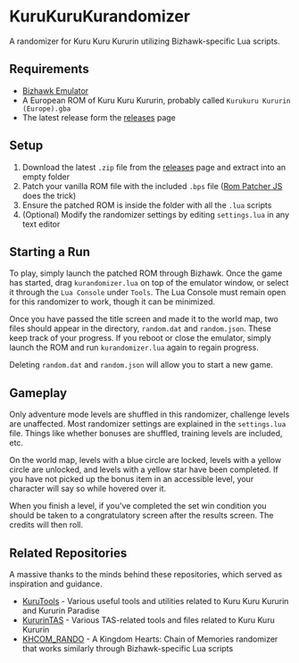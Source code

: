 # KuruKuruKurandomizer
A randomizer for Kuru Kuru Kururin utilizing Bizhawk-specific Lua scripts.

## Requirements
- [Bizhawk Emulator](https://tasvideos.org/Bizhawk)
- A European ROM of Kuru Kuru Kururin, probably called `Kurukuru Kururin (Europe).gba`
- The latest release form the [releases](https://github.com/GirambQuamb/KuruKuruKurandomizer/releases) page

## Setup
1. Download the latest `.zip` file from the [releases](https://github.com/GirambQuamb/KuruKuruKurandomizer/releases) page and extract into an empty folder
2. Patch your vanilla ROM file with the included `.bps` file ([Rom Patcher JS](https://www.romhacking.net/patch/) does the trick)
3. Ensure the patched ROM is inside the folder with all the `.lua` scripts
4. (Optional) Modify the randomizer settings by editing `settings.lua` in any text editor

## Starting a Run
To play, simply launch the patched ROM through Bizhawk. Once the game has started, drag `kurandomizer.lua` on top of the emulator window, or select it through the `Lua Console` under `Tools`. The Lua Console must remain open for this randomizer to work, though it can be minimized.

Once you have passed the title screen and made it to the world map, two files should appear in the directory, `random.dat` and `random.json`. These keep track of your progress. If you reboot or close the emulator, simply launch the ROM and run `kurandomizer.lua` again to regain progress. 

Deleting `random.dat` and `random.json` will allow you to start a new game.

## Gameplay
Only adventure mode levels are shuffled in this randomizer, challenge levels are unaffected. Most randomizer settings are explained in the `settings.lua` file. Things like whether bonuses are shuffled, training levels are included, etc.

On the world map, levels with a blue circle are locked, levels with a yellow circle are unlocked, and levels with a yellow star have been completed. If you have not picked up the bonus item in an accessible level, your character will say so while hovered over it.

When you finish a level, if you've completed the set win condition you should be taken to a congratulatory screen after the results screen. The credits will then roll.

## Related Repositories
A massive thanks to the minds behind these repositories, which served as inspiration and guidance.

- [KuruTools](https://github.com/E-Sh4rk/KuruTools) - Various useful tools and utilities related to Kuru Kuru Kururin and Kururin Paradise
- [KururinTAS](https://github.com/E-Sh4rk/KururinTAS) - Various TAS-related tools and files related to Kuru Kuru Kururin
- [KHCOM_RANDO](https://github.com/gaithern/KHCOM_RANDO) - A Kingdom Hearts: Chain of Memories randomizer that works similarly through Bizhawk-specific Lua scripts
